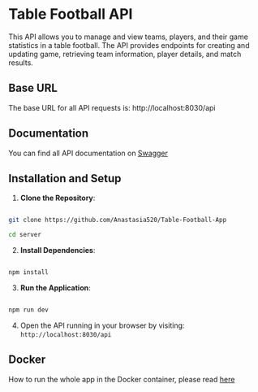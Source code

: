 # Table Football API

This API allows you to manage and view teams, players, and their game statistics in a table football. The API provides endpoints for creating and updating game, retrieving team information, player details, and match results.

## Base URL
The base URL for all API requests is: http://localhost:8030/api

## Documentation
You can find all API documentation on [Swagger](http://localhost:8030/api-docs)

## Installation and Setup

1.  **Clone the Repository**:

```bash

git clone https://github.com/Anastasia520/Table-Football-App

cd server

```

2.  **Install Dependencies**:

```bash

npm install

```

3.  **Run the Application**:

```bash

npm run dev

```

4. Open the API running in your browser by visiting: `http://localhost:8030/api`

## Docker
How to run the whole app in the Docker container, please read [here]()